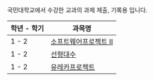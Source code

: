 국민대학교에서 수강한 교과의 과제 제출, 기록용 입니다.

|학년 - 학기|과목명|
|-|-|
|1 - 2|[소프트웨어프로젝트 II](https://github.com/dh0508/kmu_assignments/tree/main/swp2)|
|1 - 2|[선형대수](https://github.com/dh0508/kmu_assignments/tree/main/linear_algebra)|
|1 - 2|[유레카프로젝트](https://github.com/dh0508/kmu_assignments/tree/main/EurekaProject)|
